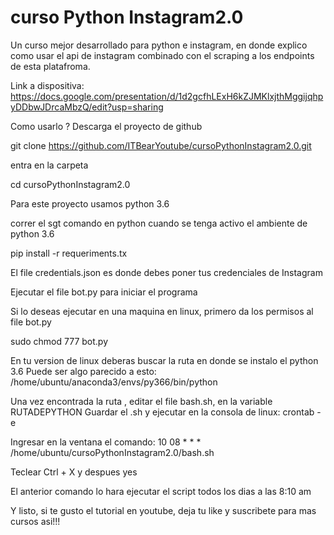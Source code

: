 # curso Python Instagram2.0
Un curso mejor desarrollado para python e instagram, en donde explico como usar el api de instagram combinado con el scraping a los endpoints de esta platafroma.

Link a dispositiva:
https://docs.google.com/presentation/d/1d2gcfhLExH6kZJMKlxjthMggijqhpyDDbwJDrcaMbzQ/edit?usp=sharing

Como usarlo ?
Descarga el proyecto de github

git clone https://github.com/ITBearYoutube/cursoPythonInstagram2.0.git

entra en la carpeta 

cd cursoPythonInstagram2.0

Para este proyecto usamos python 3.6

correr el sgt comando en python cuando se tenga activo el ambiente de python 3.6

pip install -r requeriments.tx

El file credentials.json es donde debes poner tus credenciales de Instagram

Ejecutar el file bot.py para iniciar el programa

Si lo deseas ejecutar en una maquina en linux, primero da los permisos al file bot.py

sudo chmod 777 bot.py

En tu version de linux deberas buscar la ruta en donde se instalo el python 3.6
Puede ser algo parecido a esto: /home/ubuntu/anaconda3/envs/py366/bin/python

Una vez encontrada la ruta , editar el file bash.sh, en la variable RUTADEPYTHON
Guardar el .sh y ejecutar en la consola de linux:
crontab -e

Ingresar en la ventana el comando:
10 08 * * * /home/ubuntu/cursoPythonInstagram2.0/bash.sh

Teclear  Ctrl + X y despues yes

El anterior comando lo hara ejecutar el script todos los dias a las 8:10 am


Y listo, si te gusto el tutorial en youtube, deja tu like y suscribete para mas cursos asi!!!

